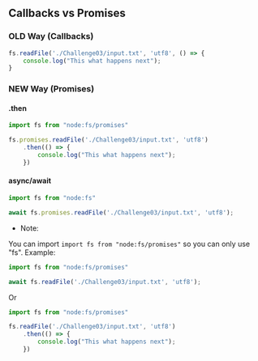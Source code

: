 ## Callbacks vs Promises

### OLD Way (Callbacks)
```javascript
fs.readFile('./Challenge03/input.txt', 'utf8', () => {
    console.log("This what happens next");
}
```

### NEW Way (Promises)

#### .then

```javascript
import fs from "node:fs/promises"

fs.promises.readFile('./Challenge03/input.txt', 'utf8')
    .then(() => {
        console.log("This what happens next");
    })
```

#### async/await

```javascript
import fs from "node:fs"

await fs.promises.readFile('./Challenge03/input.txt', 'utf8');
```

- Note:

You can import `import fs from "node:fs/promises"` so you can only use "fs". Example:

```javascript
import fs from "node:fs/promises"

await fs.readFile('./Challenge03/input.txt', 'utf8');
```

Or 

```javascript
import fs from "node:fs/promises"

fs.readFile('./Challenge03/input.txt', 'utf8')
    .then(() => {
        console.log("This what happens next");
    })
```
